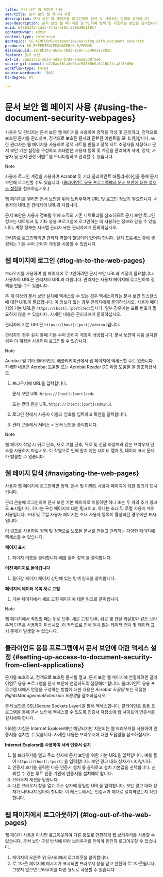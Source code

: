 ```yaml
---
title: 문서 보안 웹 페이지 사용
seo-title: 문서 보안 웹 페이지 사용
description: 문서 보안 웹 페이지를 로그인하여 탐색 및 사용하는 방법을 알아봅니다.
seo-description: 문서 보안 웹 페이지를 로그인하여 탐색 및 사용하는 방법을 알아봅니다.
uuid: b4863343-cda5-474a-a101-a20e39b1f8c7
contentOwner: admin
content-type: reference
geptopics: SG_AEMFORMS/categories/working_with_document_security
products: SG_EXPERIENCEMANAGER/6.5/FORMS
discoiquuid: 2878b145-e6c0-48d3-810c-3540de13c826
feature: 문서 보안
exl-id: caa31752-a02d-4d20-b7d9-c4aad5d0fae6
source-git-commit: b220adf6fa3e9faf94389b9a9416b7fca2f89d9d
workflow-type: tm+mt
source-wordcount: '943'
ht-degree: 0%

---
```


# 문서 보안 웹 페이지 사용 {#using-the-document-security-webpages}

사용자 및 관리자는 문서 보안 웹 페이지를 사용하여 정책을 작성 및 관리하고, 정책으로 보호된 문서를 관리하며, 정책으로 보호된 문서와 관련된 이벤트를 모니터링합니다. 또한 관리자는 웹 페이지를 사용하여 정책 세트를 만들고 정책 세트 조정자를 지정하고 문서 보안 기본 설정을 구성하고 초대받은 사용자 등록 및 계정을 관리하며 서버, 정책, 사용자 및 문서 관련 이벤트를 모니터링하고 관리할 수 있습니다.

>[!NOTE]
>
>사용자 로그인 계정을 사용하여 Acrobat 및 기타 클라이언트 애플리케이션을 통해 문서 보안에 로그인할 수도 있습니다. ([클라이언트 응용 프로그램에서 문서 보안에 대한 액세스 설정](using-document-security-web-pages.md#setting-up-access-to-document-security-from-client-applications)을 참조하십시오.)

웹 페이지를 열려면 문서 보안을 위해 브라우저와 URL 및 로그인 정보가 필요합니다. 사용자의 URL은 관리자의 URL과 다릅니다.

문서 보안은 사용자 정보를 위해 조직의 기존 디렉토리를 참조하므로 문서 보안 로그인 정보는 네트워크 및 기타 응용 프로그램에 로그인하는 데 사용하는 정보와 같을 수 있습니다. 계정 정보는 시스템 관리자 또는 관리자에게 문의하십시오.

관리자로 로그인하려면 관리자 역할이 할당되어 있어야 합니다. 설치 프로세스 중에 생성되는 기본 수퍼 관리자 계정을 사용할 수 있습니다.

## 웹 페이지에 로그인 {#log-in-to-the-web-pages}

브라우저를 사용하여 웹 페이지에 로그인하려면 문서 보안 URL과 계정이 필요합니다. 사용자의 URL은 관리자의 URL과 다릅니다. 관리자는 사용자 페이지에 로그인하여 정책을 만들 수도 있습니다.

두 개 이상의 문서 보안 설치에 액세스할 수 있는 경우 액세스하려는 문서 보안 인스턴스에 대한 URL이 필요합니다. 이 정보가 없는 경우 관리자에게 문의하십시오. 사용자 페이지의 기본 URL은 `https://[host]:[port]/edc`입니다. 일부 경우에는 포트 번호가 필요하지 않을 수 있습니다. 자세한 내용은 관리자에게 문의하십시오.

관리자의 기본 URL은 `https://[host]:[port]/adminui`입니다.

관리자의 경우 설치 중에 기본 수퍼 관리자 계정이 생성됩니다. 문서 보안이 처음 설치된 경우 이 계정을 사용하여 로그인할 수 있습니다.

>[!NOTE]
>
>Acrobat 및 기타 클라이언트 애플리케이션에서 웹 페이지에 액세스할 수도 있습니다. 자세한 내용은 Acrobat 도움말 또는 Acrobat Reader DC 확장 도움말 을 참조하십시오.

1. 브라우저에 URL을 입력합니다.

   문서 보안 URL:`https://[host]:[port]/edc`

   또는 관리 콘솔 URL:`https://[host]:[port]/adminui`

1. 로그인 창에서 사용자 이름과 암호를 입력하고 확인을 클릭합니다.
1. 관리 콘솔에서 서비스 > 문서 보안을 클릭합니다.

>[!NOTE]
>
>웹 페이지 작업 시 뒤로 단추, 새로 고침 단추, 뒤로 및 전달 화살표와 같은 브라우저 단추를 사용하지 마십시오. 이 작업으로 인해 원치 않는 데이터 캡처 및 데이터 표시 문제가 발생할 수 있습니다.

## 웹 페이지 탐색 {#navigating-the-web-pages}

사용자 웹 페이지에 로그인하면 정책, 문서 및 이벤트 사용자 페이지에 대한 링크가 표시됩니다.

관리 콘솔에 로그인하여 문서 보안 기본 페이지로 이동하면 하나 또는 두 개의 추가 링크도 표시됩니다. 하나는 구성 페이지에 대한 링크이고, 하나는 초대 및 로컬 사용자 페이지용입니다. 초대 및 로컬 사용자 페이지는 초대 사용자 등록이 활성화된 경우에만 표시됩니다.

이 링크를 사용하여 정책 및 정책으로 보호된 문서를 만들고 관리하는 다양한 페이지에 액세스할 수 있습니다.

**페이지 표시**

1. 페이지 이름을 클릭합니다.예를 들어 정책 을 클릭합니다.

**이전 페이지로 돌아갑니다**

1. 돌아갈 페이지 페이지 상단에 있는 탐색 링크를 클릭합니다.

**페이지의 데이터 목록 새로 고침**

1. 기본 페이지에서 새로 고칠 페이지에 대한 링크를 클릭합니다.

>[!NOTE]
>
>웹 페이지에서 작업할 때는 뒤로 단추, 새로 고침 단추, 뒤로 및 전달 화살표와 같은 브라우저 단추를 사용하지 마십시오. 이 작업으로 인해 원치 않는 데이터 캡처 및 데이터 표시 문제가 발생할 수 있습니다.

## 클라이언트 응용 프로그램에서 문서 보안에 대한 액세스 설정 {#setting-up-access-to-document-security-from-client-applications}

문서를 보호하고, 정책으로 보호된 문서를 열고, 문서 보안 웹 페이지에 연결하려면 클라이언트 응용 프로그램을 문서 보안에 연결하도록 설정해야 합니다. 클라이언트 응용 프로그램 내에서 연결을 구성하는 방법에 대한 내용은 *Acrobat 도움말* 또는 적절한 *RightsManagementExtension 도움말*&#x200B;을 참조하십시오.

문서 보안은 SSL(Secure Sockets Layer)을 통해 액세스합니다. 클라이언트 응용 프로그램을 통해 문서 보안에 액세스할 수 있도록 인증서 저장소에 웹 사이트의 인증서를 설치해야 합니다.

<!-- Fix broken link See Configuring SSL for information on SSL.-->

이러한 지침은 Internet Explorer에만 해당되지만 지원되는 웹 브라우저를 사용하여 인증서를 설치할 수 있습니다. 자세한 내용은 브라우저에 대한 도움말을 참조하십시오.

**Internet Explorer를 사용하여 서버 인증서 설치**

1. 웹 브라우저를 열고 주소 상자에 문서 보안을 위한 기본 URL을 입력합니다. 예를 들어 `https://[host]:[port]` 을 입력합니다. 보안 경고 대화 상자가 나타납니다.
1. 인증서 보기를 클릭한 다음 인증서 설치 를 클릭하고 설치 기본값을 선택합니다. 신뢰할 수 있는 루트 인증 기관에 인증서를 설치해야 합니다.
1. 브라우저 세션을 닫습니다.
1. 다른 브라우저 창을 열고 주소 상자에 동일한 URL을 입력합니다. 보안 경고 대화 상자가 나타나지 않아야 합니다. 이 테스트에서는 인증서가 제대로 설치되었는지 확인합니다.

## 웹 페이지에서 로그아웃하기 {#log-out-of-the-web-pages}

웹 페이지 사용을 마치면 로그아웃하여 다른 용도로 안전하게 웹 브라우저를 사용할 수 있습니다. 문서 보안 구성 방식에 따라 브라우저를 닫아야 완전히 로그아웃할 수 있습니다.

1. 페이지의 오른쪽 위 모서리에서 로그아웃을 클릭합니다.
1. 로그아웃 페이지에 메시지가 표시되면 브라우저 창을 닫고 완전히 로그아웃됩니다. 그렇지 않으면 브라우저를 다른 용도로 사용할 수 있습니다.
